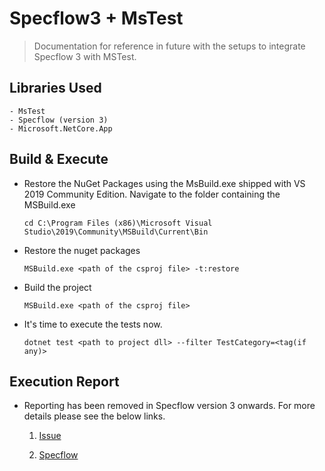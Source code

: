 # Specflow3 + MsTest

> Documentation for reference in future with the setups to integrate Specflow 3 with MSTest.

## Libraries Used

	- MsTest
	- Specflow (version 3)
	- Microsoft.NetCore.App

## Build & Execute

-  Restore the NuGet Packages using the MsBuild.exe shipped with VS 2019 Community Edition. Navigate to the folder containing the MSBuild.exe
	
	```shell
	cd C:\Program Files (x86)\Microsoft Visual Studio\2019\Community\MSBuild\Current\Bin
	```

- Restore the nuget packages

	```shell
	MSBuild.exe <path of the csproj file> -t:restore
	```
- Build the project 

	```shell
	MSBuild.exe <path of the csproj file>
	```

- It's time to execute the tests now.

	```shell
	dotnet test <path to project dll> --filter TestCategory=<tag(if any)>
	```

## Execution Report
	
- Reporting has been removed in Specflow version 3 onwards. For more details please see the below links.

	1. [Issue](https://github.com/SpecFlowOSS/SpecFlow/issues/1036)
	
	2. [Specflow](https://specflow.org/documentation/Reporting/)

	
	